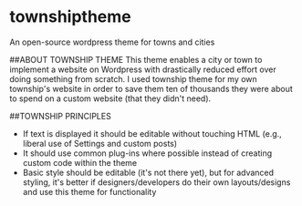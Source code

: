 # townshiptheme
An open-source wordpress theme for towns and cities

##ABOUT TOWNSHIP THEME
This theme enables a city or town to implement a website on Wordpress with drastically reduced effort over doing something from scratch. I used township theme for my own township's website in order to save them ten of thousands they were about to spend on a custom website (that they didn't need). 

##TOWNSHIP PRINCIPLES
* If text is displayed it should be editable without touching HTML (e.g., liberal use of Settings and custom posts)
* It should use common plug-ins where possible instead of creating custom code within the theme
* Basic style should be editable (it's not there yet), but for advanced styling, it's better if designers/developers do their own layouts/designs and use this theme for functionality
